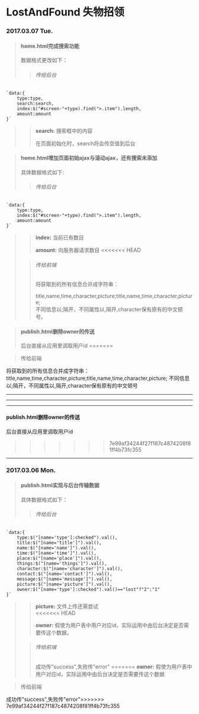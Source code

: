 # LostAndFound 失物招领 

### 2017.03.07 Tue.

>#### home.html完成搜索功能
>
>数据格式更改如下：
>
>>###### 传给后台
>
    `data:{
        type:type,
        search:search,
        index:$("#screen-"+type).find(">.item").length,
        amount:amount
    }`
>
>>**search:**
搜索框中的内容
>>
>>在页面初始化时，search将会传空值到后台

>#### home.html增加页面初始ajax与滚动ajax，还有搜索未添加
>
>具体数据格式如下:
>
>>###### 传给后台
>>
    `data:{
        type:type,
        index:$("#screen-"+type).find(">.item").length,
        amount:amount
    }`
>>    
>>**index:**
当前已有数目
>>
>>**amount:**
向服务器请求数目
<<<<<<< HEAD
>
>>###### 传给前端
>>
>>将获取到的所有信息合并成字符串：
>>
>>title,name,time,character,picture;title,name,time,character,picture;  
不同信息以;隔开，不同属性以,隔开,character保有原有的中文顿号。

>#### publish.html删除owner的传送
>
>后台直接从应用里调取用户id
=======

>传给前端

将获取到的所有信息合并成字符串：
title,name,time,character,picture;title,name,time,character,picture;
不同信息以;隔开，不同属性以,隔开,character保有原有的中文顿号

---

---

---

#### publish.html删除owner的传送

后台直接从应用里调取用户id
>>>>>>> 7e99af34244f27f187c4874208f81ff4b73fc355

***

### 2017.03.06 Mon.

>#### publish.html实现与后台传输数据  
>
>具体数据格式如下：  
>
>>###### 传给后台
>>
    `data:{
        type:$("[name='type']:checked").val(),
        title:$("[name='title']").val(),
        name:$("[name='name']").val(),
        time:$("[name='time']").val(),
        place:$("[name='place']").val(),
        things:$("[name='things']").val(),
        character:$("[name='character']").val(),
        contact:$("[name='contact']").val(),
        message:$("[name='message']").val(),
        picture:$("[name='picture']").val(),
        owner:$("[name='type']:checked").val()=="lost"?"2":"1"
    }`  
>>
>>**picture:**
文件上传还需尝试  
<<<<<<< HEAD
>>
>>**owner:**
假使为用户表中用户对应id，实际运用中由后台决定是否需要传这个数据。
>
>>###### 传给前端
>>
>>成功传"success",失败传"error"
=======
**owner:**
假使为用户表中用户对应id，实际运用中由后台决定是否需要传这个数据

>传给前端

成功传"success",失败传"error">>>>>>> 7e99af34244f27f187c4874208f81ff4b73fc355
